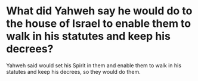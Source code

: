 # What did Yahweh say he would do to the house of Israel to enable them to walk in his statutes and keep his decrees?

Yahweh said would set his Spirit in them and enable them to walk in his statutes and keep his decrees, so they would do them.
